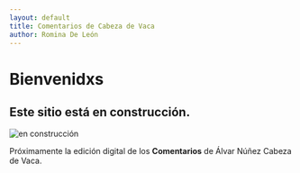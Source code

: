 ```yaml
---
layout: default
title: Comentarios de Cabeza de Vaca
author: Romina De León
---
```


# Bienvenidxs

## Este sitio está en construcción. 

![en construcción]([https://media.istockphoto.com/id/1324062002/de/vektor/junge-frau-ist-entspannend-auf-bequemen-stuhl-und-mit-laptop-at-liegt-auf-dem-hocker-vektor.jpg](https://media.istockphoto.com/id/1324062002/de/vektor/junge-frau-ist-entspannend-auf-bequemen-stuhl-und-mit-laptop-at-liegt-auf-dem-hocker-vektor.jpg?s=612x612&w=0&k=20&c=VJ40cpwk_jDE0Jh_mK-8XFeBDWYa6lgbrbyW_vrreKY=))

Próximamente la edición digital de los **Comentarios** de Álvar Núñez Cabeza de Vaca.
